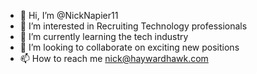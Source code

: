 - 👋 Hi, I’m @NickNapier11
- 👀 I’m interested in Recruiting Technology professionals
- 🌱 I’m currently learning the tech industry
- 💞️ I’m looking to collaborate on exciting new positions
- 📫 How to reach me nick@haywardhawk.com

<!---
NickNapier11/NickNapier11 is a ✨ special ✨ repository because its `README.md` (this file) appears on your GitHub profile.
You can click the Preview link to take a look at your changes.
--->
